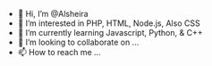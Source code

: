 - 👋 Hi, I’m @Alsheira
- 👀 I’m interested in PHP, HTML, Node.js, Also CSS
- 🌱 I’m currently learning Javascript, Python, & C++
- 💞️ I’m looking to collaborate on ...
- 📫 How to reach me ...

<!---
Alsheira/Alsheira is a ✨ special ✨ repository because its `README.md` (this file) appears on your GitHub profile.
You can click the Preview link to take a look at your changes.
--->
